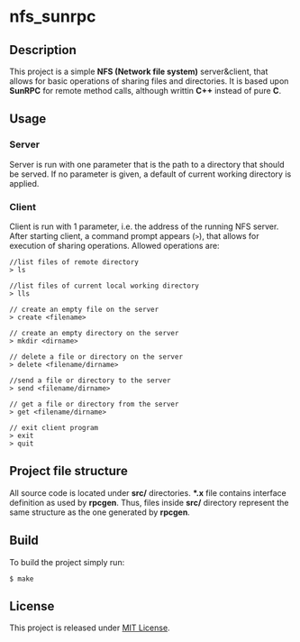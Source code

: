 # nfs_sunrpc

## Description

This project is a simple **NFS (Network file system)** server&client, that allows for basic operations of sharing files and directories. It is based upon **SunRPC** for remote method calls, although writtin **C++** instead of pure **C**.

## Usage

### Server

Server is run with one parameter that is the path to a directory that should be served. If no parameter is given, a default of current working directory is applied.

### Client

Client is run with 1 parameter, i.e. the address of the running NFS server. After starting client, a command prompt appears (`>`), that allows for execution of sharing operations. Allowed operations are:

```
//list files of remote directory
> ls

//list files of current local working directory
> lls

// create an empty file on the server
> create <filename>

// create an empty directory on the server
> mkdir <dirname>

// delete a file or directory on the server
> delete <filename/dirname>

//send a file or directory to the server
> send <filename/dirname>

// get a file or directory from the server
> get <filename/dirname>

// exit client program
> exit
> quit
```

## Project file structure
All source code is located under **src/** directories. **\*.x** file contains interface definition as used by **rpcgen**. Thus, files inside **src/** directory represent the same structure as the one generated by **rpcgen**.

## Build

To build the project simply run:
```
$ make
```

## License
This project is released under [MIT License](http://choosealicense.com/licenses/mit/).
